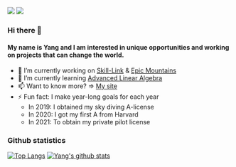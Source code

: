 [![](https://img.shields.io/badge/LinkedIn-yangzhou1-blue?logo=Linkedin&logoColor=blue&labelColor=black)](https://www.linkedin.com/in/yangzhou1/)
[![](https://img.shields.io/badge/Gmail-yzhou3991@gmail.com-red?logo=Gmail&logoColor=Red&labelColor=black)](mailto:yzhou3991@gmail.com)

### Hi there 👋
#### My name is Yang and I am interested in unique opportunities and working on projects that can change the world. 
- 🔭 I’m currently working on [Skill-Link](https://github.com/yangzhou93/skill-link-frontend/tree/master/front-end) & [Epic Mountains](https://snow-frontend.herokuapp.com/map)
- 🌱 I’m currently learning [Advanced Linear Algebra](https://www.cs.utexas.edu/graduate-program/masters-program/online-option/courses/advanced-linear-algebra)
- 📫 Want to know more? => [My site](https://yangzhou-site.herokuapp.com/)
- ⚡ Fun fact: I make year-long goals for each year
  - In 2019: I obtained my sky diving A-license
  - In 2020: I got my first A from Harvard
  - In 2021: To obtain my private pilot license

### Github statistics
[![Top Langs](https://github-readme-stats.vercel.app/api/top-langs/?username=yangzhou93&theme=tokyonight&layout=compact&card_width=445)](https://github.com/yangzhou93)
[![Yang's github stats](https://github-readme-stats.vercel.app/api?username=yangzhou93&show_icons=true&theme=tokyonight&count_private=true)](https://github.com/yangzhou93)
